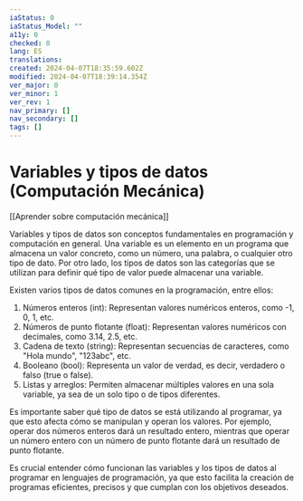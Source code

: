 ```yaml
---
iaStatus: 0
iaStatus_Model: ""
a11y: 0
checked: 0
lang: ES
translations: 
created: 2024-04-07T18:35:59.602Z
modified: 2024-04-07T18:39:14.354Z
ver_major: 0
ver_minor: 1
ver_rev: 1
nav_primary: []
nav_secondary: []
tags: []
---
```

# Variables y tipos de datos (Computación Mecánica)

[[Aprender sobre computación mecánica]]

Variables y tipos de datos son conceptos fundamentales en programación y computación en general. Una variable es un elemento en un programa que almacena un valor concreto, como un número, una palabra, o cualquier otro tipo de dato. Por otro lado, los tipos de datos son las categorías que se utilizan para definir qué tipo de valor puede almacenar una variable.

Existen varios tipos de datos comunes en la programación, entre ellos:

1. Números enteros (int): Representan valores numéricos enteros, como -1, 0, 1, etc.
2. Números de punto flotante (float): Representan valores numéricos con decimales, como 3.14, 2.5, etc.
3. Cadena de texto (string): Representan secuencias de caracteres, como "Hola mundo", "123abc", etc.
4. Booleano (bool): Representa un valor de verdad, es decir, verdadero o falso (true o false).
5. Listas y arreglos: Permiten almacenar múltiples valores en una sola variable, ya sea de un solo tipo o de tipos diferentes.

Es importante saber qué tipo de datos se está utilizando al programar, ya que esto afecta cómo se manipulan y operan los valores. Por ejemplo, operar dos números enteros dará un resultado entero, mientras que operar un número entero con un número de punto flotante dará un resultado de punto flotante.

Es crucial entender cómo funcionan las variables y los tipos de datos al programar en lenguajes de programación, ya que esto facilita la creación de programas eficientes, precisos y que cumplan con los objetivos deseados.
